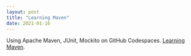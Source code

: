 ```yaml
---
layout: post
title: "Learning Maven"
date: 2021-01-16
---
```


Using Apache Maven, JUnit, Mockito on GitHub Codespaces. <a href="https://github.com/jnaithani/java/tree/master/learning-maven">Learning Maven</a>.
